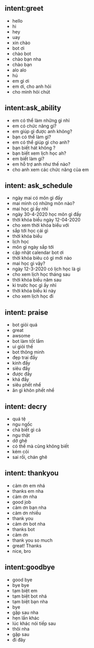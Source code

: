 ## intent:greet
- hello
- hi
- hey
- uay
- xin chào 
- bot ơi
- chào bot
- chào bạn nha
- chào bạn
- alo alo
- hú
- em gì ơi
- em ơi, cho anh hỏi
- cho mình hỏi chút

## intent:ask_ability
- em có thể làm những gì nhỉ
- em có chức năng gì?
- em giúp gì được anh không?
- bạn có thể  làm gì?
- em có thể giúp gì cho anh?
- bạn biết hát không ?
- bạn biết xem lịch học ah?
- em biết làm gì?
- em hỗ trợ anh như thế nào?
- cho anh xem các chức năng của em

## intent: ask_schedule
- ngày mai có môn gì đấy
- mai mình có những môn nào?
- mai học gì ấy nhỉ
- ngày 30-4-2020 học môn gì đấy
- thời khóa biểu ngày 12-04-2020
- cho xem thời khóa biểu với 
- sắp tới học cái gì
- thời khóa biểu
- lịch học
- môn gì ngày sắp tới
- cập nhật calendar bot ơi
- thời khóa biêu có gì mới nào
- mai học gì vậy?
- ngày 12-3-2020 có lịch học là gì
- cho xem lịch học tháng sau
- thời khóa biểu năm sau
- kì trước học gì ấy nhỉ
- thời khóa biểu kì này
- cho xem lịch học đi

## intent: praise
- bot giỏi quá
- great
- awsome
- bot làm tốt lắm
- ui giỏi thế
- bot thông minh
- đẹp trai đấy
- kinh đấy
- siêu đấy
- được đấy
- khá đấy
- siêu phết nhể
- ăn gì khôn phết nhể

## intent: decry
- quá tệ
- ngu ngốc
- chả biết gì cả
- ngu thật
- dở ghê
- có thế mà cũng không biết
- kém cỏi
- sai rồi, chán ghê

## intent: thankyou
- cảm ơn em nhá
- thanks em nha
- cảm ơn nha
- good job
- cảm ơn bạn nha
- cảm ơn nhiều
- thank you
- cảm ơn bot nha
- thanks bot
- cảm ơn
- thank you so much
- great! Thanks
- nice, bro

## intent:goodbye
- good bye
- bye bye
- tạm biệt em
- tạm biệt bot nhá
- tạm biệt bạn nha
- bye
- gặp sau nha
- hẹn lần khác
- lúc khác nói tiếp sau
- thôi nha
- gặp sau
- đi đây



